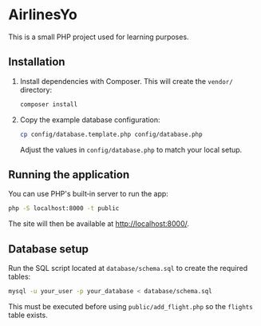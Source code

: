 # AirlinesYo

This is a small PHP project used for learning purposes.

## Installation

1. Install dependencies with Composer. This will create the `vendor/` directory:

   ```bash
   composer install
   ```

2. Copy the example database configuration:

   ```bash
   cp config/database.template.php config/database.php
   ```

   Adjust the values in `config/database.php` to match your local setup.

## Running the application

You can use PHP's built‑in server to run the app:

```bash
php -S localhost:8000 -t public
```

The site will then be available at [http://localhost:8000/](http://localhost:8000/).

## Database setup

Run the SQL script located at `database/schema.sql` to create the required tables:

```bash
mysql -u your_user -p your_database < database/schema.sql
```

This must be executed before using `public/add_flight.php` so the `flights` table exists.

